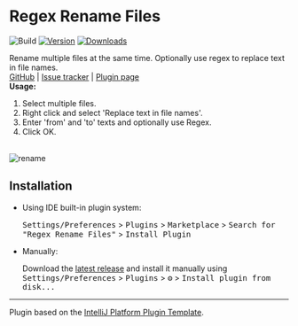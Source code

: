 # Regex Rename Files

![Build](https://github.com/Bryanx/regex-rename-files/workflows/Build/badge.svg)
[![Version](https://img.shields.io/jetbrains/plugin/v/17063.svg)](https://plugins.jetbrains.com/plugin/17063)
[![Downloads](https://img.shields.io/jetbrains/plugin/d/17063.svg)](https://plugins.jetbrains.com/plugin/17063)

<!-- Plugin description -->
Rename multiple files at the same time. Optionally use regex to replace text in file names.
<br/>
[GitHub](https://github.com/Bryanx/regex-rename-files) | [Issue tracker](https://github.com/Bryanx/regex-rename-files/issues) | [Plugin page](https://plugins.jetbrains.com/plugin/17063-regex-rename-files)
<br/>
**Usage:**
1. Select multiple files.
2. Right click and select 'Replace text in file names'.
3. Enter 'from' and 'to' texts and optionally use Regex.
4. Click OK.
<br/>
<img src="https://plugins.jetbrains.com/files/17063/screenshot_3ca8121d-c01d-4eb4-ae59-f26240de15bb" alt="rename">
<!-- Plugin description end -->

## Installation

- Using IDE built-in plugin system:

  <kbd>Settings/Preferences</kbd> > <kbd>Plugins</kbd> > <kbd>Marketplace</kbd> > <kbd>Search for "Regex Rename Files"</kbd> >
  <kbd>Install Plugin</kbd>

- Manually:

  Download the [latest release](https://github.com/Bryanx/regex-rename-files/releases/latest) and install it manually using
  <kbd>Settings/Preferences</kbd> > <kbd>Plugins</kbd> > <kbd>⚙️</kbd> > <kbd>Install plugin from disk...</kbd>


---
Plugin based on the [IntelliJ Platform Plugin Template][template].

[template]: https://github.com/JetBrains/intellij-platform-plugin-template
